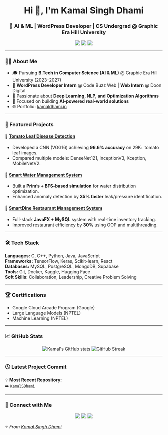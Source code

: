 <h1 align="center">Hi 👋, I'm Kamal Singh Dhami</h1>
<h3 align="center">🚀 AI & ML | WordPress Developer | CS Undergrad @ Graphic Era Hill University</h3>

<p align="center">
  <a href="https://kamaldhami.in" target="_blank"><img src="https://img.shields.io/badge/Website-kamaldhami.in-red?style=for-the-badge&logo=google-chrome"></a>
  <a href="https://www.linkedin.com/in/kamal-singh-dhami/" target="_blank"><img src="https://img.shields.io/badge/LinkedIn-Kamal%20Singh%20Dhami-blue?style=for-the-badge&logo=linkedin"></a>
  <a href="https://github.com/KamalSDhami" target="_blank"><img src="https://img.shields.io/badge/GitHub-KamalSDhami-black?style=for-the-badge&logo=github"></a>
</p>

---

### 👨‍💻 About Me

- 🎓 Pursuing **B.Tech in Computer Science (AI & ML)** @ Graphic Era Hill University (2023–2027)  
- 💼 **WordPress Developer Intern** @ Code Buzz Web | **Web Intern** @ Doon Digital  
- 🤖 Passionate about **Deep Learning, NLP, and Optimization Algorithms**  
- 🧠 Focused on building **AI-powered real-world solutions**  
- 🌐 Portfolio: [kamaldhami.in](https://kamaldhami.in)

---

### 🧩 Featured Projects

#### 🔹 [Tomato Leaf Disease Detection](https://github.com/KamalSDhami/Tomato-Leaf-Disease-Detection)
- Developed a CNN (VGG16) achieving **96.6% accuracy** on 29K+ tomato leaf images.
- Compared multiple models: DenseNet121, InceptionV3, Xception, MobileNetV2.

#### 🔹 [Smart Water Management System](https://github.com/KamalSDhami/Smart-Water-Management)
- Built a **Prim’s + BFS-based simulation** for water distribution optimization.
- Enhanced anomaly detection by **35% faster** leak/pressure identification.

#### 🔹 [SmartDine Restaurant Management System](https://github.com/KamalSDhami/SmartDine)
- Full-stack **JavaFX + MySQL** system with real-time inventory tracking.
- Improved restaurant efficiency by **30%** using OOP and multithreading.

---

### 🛠️ Tech Stack

**Languages:** C, C++, Python, Java, JavaScript  
**Frameworks:** TensorFlow, Keras, Scikit-learn, React  
**Databases:** MySQL, PostgreSQL, MongoDB, Supabase  
**Tools:** Git, Docker, Kaggle, Hugging Face  
**Soft Skills:** Collaboration, Leadership, Creative Problem Solving

---

### 🏆 Certifications

- Google Cloud Arcade Program (Google)  
- Large Language Models (NPTEL)  
- Machine Learning (NPTEL)

---

### 📈 GitHub Stats

<p align="center">
  <img src="https://github-readme-stats.vercel.app/api?username=KamalSDhami&show_icons=true&theme=radical" alt="Kamal's GitHub stats" />
  <img src="https://github-readme-streak-stats.herokuapp.com/?user=KamalSDhami&theme=radical" alt="GitHub Streak" />
</p>

---

### 🕓 Latest Project Commit

💡 **Most Recent Repository:**  
➡️ [`KamalSDhami`](https://github.com/KamalSDhami/KamalSDhami)

---

### 🤝 Connect with Me

<p align="center">
  <a href="mailto:devdhami765@gmail.com"><img src="https://img.shields.io/badge/Email-devdhami765%40gmail.com-red?style=for-the-badge&logo=gmail"></a>
  <a href="https://www.linkedin.com/in/kamal-singh-dhami/"><img src="https://img.shields.io/badge/LinkedIn-Kamal%20Singh%20Dhami-blue?style=for-the-badge&logo=linkedin"></a>
  <a href="https://kamaldhami.in" target="_blank"><img src="https://img.shields.io/badge/Portfolio-kamaldhami.in-orange?style=for-the-badge&logo=firefox"></a>
</p>

⭐️ *From [Kamal Singh Dhami](https://github.com/KamalSDhami)*
